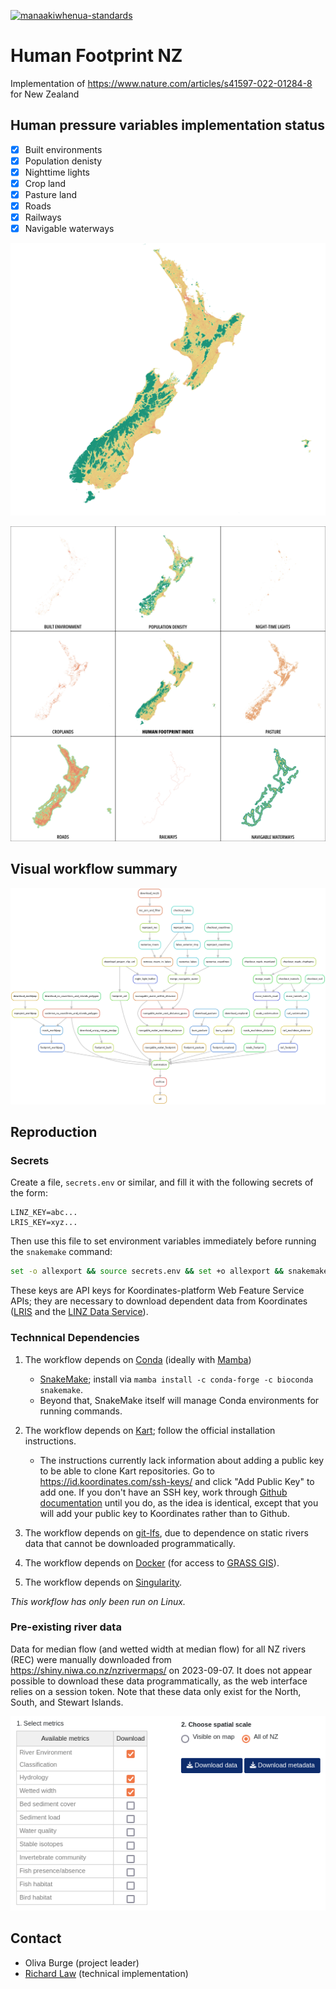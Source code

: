 [![manaakiwhenua-standards](https://github.com/manaakiwhenua/human-footprint-nz/workflows/manaakiwhenua-standards/badge.svg)](https://github.com/manaakiwhenua/manaakiwhenua-standards)

# Human Footprint NZ

Implementation of https://www.nature.com/articles/s41597-022-01284-8 for New Zealand

## Human pressure variables implementation status

- [x] Built environments
- [x] Population denisty
- [x] Nighttime lights
- [x] Crop land
- [x] Pasture land
- [x] Roads
- [x] Railways
- [x] Navigable waterways

![Human Footprint Index for 2018](<HFI-2018.png>)

![Components of the Human Footprint Index for 2018](<9-square.png>)


## Visual workflow summary

![Generated with: `set -o allexport && source secrets.env && set +o allexport && snakemake --snakefile ./src/Snakefile --profile profiles/default -f all --rulegraph | dot -Tpng > rulegraph.png`](<rulegraph.png>)

## Reproduction

### Secrets

Create a file, `secrets.env` or similar, and fill it with the following secrets of the form:

```env
LINZ_KEY=abc...
LRIS_KEY=xyz...
```

Then use this file to set environment variables immediately before running the `snakemake` command:

```bash
set -o allexport && source secrets.env && set +o allexport && snakemake --snakefile ./src/Snakefile --profile ./profiles/default all
```

These keys are API keys for Koordinates-platform Web Feature Service APIs; they are necessary to download dependent data from Koordinates ([LRIS](lris.scinfo.org.nz/) and the [LINZ Data Service](data.linz.govt.nz/)).

### Technnical Dependencies

1. The workflow depends on [Conda](https://docs.conda.io/en/latest/) (ideally with [Mamba](https://mamba.readthedocs.io/en/latest/))

    - [SnakeMake](https://snakemake.readthedocs.io/en/stable/); install via `mamba install -c conda-forge -c bioconda snakemake`.
    - Beyond that, SnakeMake itself will manage Conda environments for running commands.

1. The workflow depends on [Kart](https://github.com/koordinates/kart); follow the official installation instructions.

    - The instructions currently lack information about adding a public key to be able to clone Kart repositories. Go to https://id.koordinates.com/ssh-keys/ and click "Add Public Key" to add one. If you don't have an SSH key, work through [Github documentation](https://docs.github.com/en/authentication/connecting-to-github-with-ssh/adding-a-new-ssh-key-to-your-github-account) until you do, as the idea is identical, except that you will add your public key to Koordinates rather than to Github.

1. The workflow depends on [git-lfs](https://git-lfs.com/), due to dependence on static rivers data that cannot be downloaded programmatically.

1. The workflow depends on [Docker](https://www.docker.com/) (for access to [GRASS GIS](https://grass.osgeo.org/)).

1. The workflow depends on [Singularity](https://docs.sylabs.io/guides/3.0/user-guide/installation.html).

_This workflow has only been run on Linux._

### Pre-existing river data

Data for median flow (and wetted width at median flow) for all NZ rivers (REC) were manually downloaded from https://shiny.niwa.co.nz/nzrivermaps/ on 2023-09-07. It does not appear possible to download these data programmatically, as the web interface relies on a session token. Note that these data only exist for the North, South, and Stewart Islands.

![Image of download parameters](<static/Screenshot from 2023-09-07 14-47-23.png>)

## Contact

- Oliva Burge (project leader)
- [Richard Law](https://github.com/alpha-beta-soup) (technical implementation)